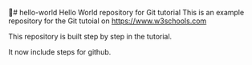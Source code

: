 # hello-world
Hello World repository for Git tutorial
This is an example repository for the Git tutoial on https://www.w3schools.com

This repository is built step by step in the tutorial.


It now include steps for github.
